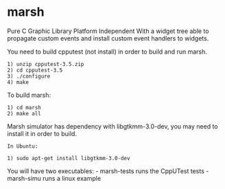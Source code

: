 marsh
=====

Pure C Graphic Library
Platform Independent
With a widget tree able to propagate custom events and install custom event handlers to widgets.


You need to build cpputest (not install) in order to build and run
marsh.

	1) unzip cpputest-3.5.zip
	2) cd cpputest-3.5
	3) ./configure
	4) make

To build marsh:
	
	1) cd marsh
	2) make all

Marsh simulator has dependency with libgtkmm-3.0-dev, you may need to install
it in order to build.

	In Ubuntu:

	1) sudo apt-get install libgtkmm-3.0-dev

You will have two executables:
	- marsh-tests runs the CppUTest tests
	- marsh-simu runs a linux example
